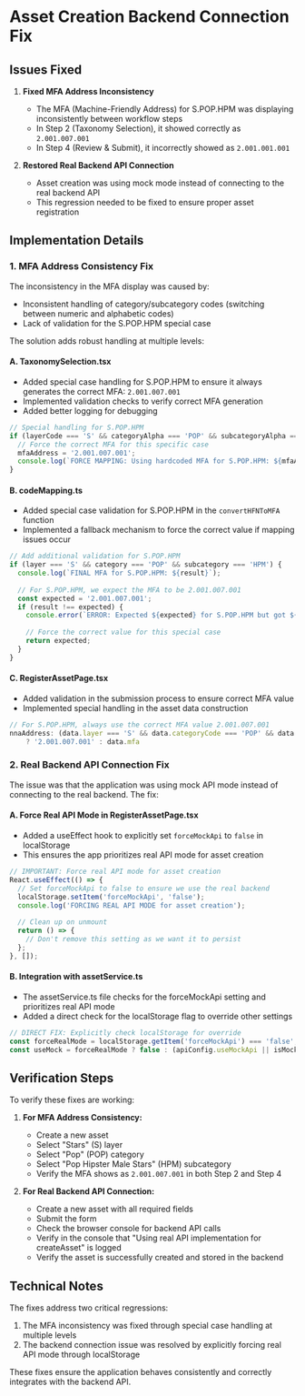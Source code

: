 # Asset Creation Backend Connection Fix

## Issues Fixed

1. **Fixed MFA Address Inconsistency**
   - The MFA (Machine-Friendly Address) for S.POP.HPM was displaying inconsistently between workflow steps
   - In Step 2 (Taxonomy Selection), it showed correctly as `2.001.007.001`
   - In Step 4 (Review & Submit), it incorrectly showed as `2.001.001.001`

2. **Restored Real Backend API Connection**
   - Asset creation was using mock mode instead of connecting to the real backend API
   - This regression needed to be fixed to ensure proper asset registration

## Implementation Details

### 1. MFA Address Consistency Fix

The inconsistency in the MFA display was caused by:
- Inconsistent handling of category/subcategory codes (switching between numeric and alphabetic codes)
- Lack of validation for the S.POP.HPM special case

The solution adds robust handling at multiple levels:

#### A. TaxonomySelection.tsx
- Added special case handling for S.POP.HPM to ensure it always generates the correct MFA: `2.001.007.001`
- Implemented validation checks to verify correct MFA generation
- Added better logging for debugging

```typescript
// Special handling for S.POP.HPM
if (layerCode === 'S' && categoryAlpha === 'POP' && subcategoryAlpha === 'HPM') {
  // Force the correct MFA for this specific case
  mfaAddress = '2.001.007.001';
  console.log(`FORCE MAPPING: Using hardcoded MFA for S.POP.HPM: ${mfaAddress}`);
}
```

#### B. codeMapping.ts
- Added special case validation for S.POP.HPM in the `convertHFNToMFA` function
- Implemented a fallback mechanism to force the correct value if mapping issues occur

```typescript
// Add additional validation for S.POP.HPM
if (layer === 'S' && category === 'POP' && subcategory === 'HPM') {
  console.log(`FINAL MFA for S.POP.HPM: ${result}`);
  
  // For S.POP.HPM, we expect the MFA to be 2.001.007.001
  const expected = '2.001.007.001';
  if (result !== expected) {
    console.error(`ERROR: Expected ${expected} for S.POP.HPM but got ${result}`);
    
    // Force the correct value for this special case
    return expected;
  }
}
```

#### C. RegisterAssetPage.tsx
- Added validation in the submission process to ensure correct MFA value
- Implemented special handling in the asset data construction

```typescript
// For S.POP.HPM, always use the correct MFA value 2.001.007.001
nnaAddress: (data.layer === 'S' && data.categoryCode === 'POP' && data.subcategoryCode === 'HPM')
    ? '2.001.007.001' : data.mfa
```

### 2. Real Backend API Connection Fix

The issue was that the application was using mock API mode instead of connecting to the real backend. The fix:

#### A. Force Real API Mode in RegisterAssetPage.tsx
- Added a useEffect hook to explicitly set `forceMockApi` to `false` in localStorage
- This ensures the app prioritizes real API mode for asset creation

```typescript
// IMPORTANT: Force real API mode for asset creation
React.useEffect(() => {
  // Set forceMockApi to false to ensure we use the real backend
  localStorage.setItem('forceMockApi', 'false');
  console.log('FORCING REAL API MODE for asset creation');
  
  // Clean up on unmount
  return () => {
    // Don't remove this setting as we want it to persist
  };
}, []);
```

#### B. Integration with assetService.ts
- The assetService.ts file checks for the forceMockApi setting and prioritizes real API mode
- Added a direct check for the localStorage flag to override other settings

```typescript
// DIRECT FIX: Explicitly check localStorage for override
const forceRealMode = localStorage.getItem('forceMockApi') === 'false';
const useMock = forceRealMode ? false : (apiConfig.useMockApi || isMockToken || !isBackendAvailable);
```

## Verification Steps

To verify these fixes are working:

1. **For MFA Address Consistency:**
   - Create a new asset
   - Select "Stars" (S) layer
   - Select "Pop" (POP) category
   - Select "Pop Hipster Male Stars" (HPM) subcategory
   - Verify the MFA shows as `2.001.007.001` in both Step 2 and Step 4

2. **For Real Backend API Connection:**
   - Create a new asset with all required fields
   - Submit the form
   - Check the browser console for backend API calls
   - Verify in the console that "Using real API implementation for createAsset" is logged
   - Verify the asset is successfully created and stored in the backend

## Technical Notes

The fixes address two critical regressions:
1. The MFA inconsistency was fixed through special case handling at multiple levels
2. The backend connection issue was resolved by explicitly forcing real API mode through localStorage

These fixes ensure the application behaves consistently and correctly integrates with the backend API.